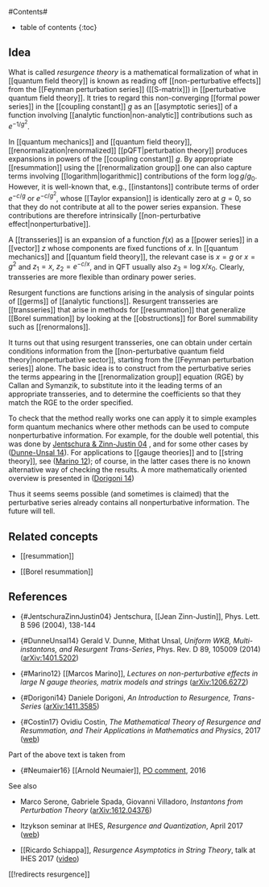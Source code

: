 
#Contents#
* table of contents
{:toc}

## Idea

What is called _resurgence theory_ is a mathematical formalization of what in [[quantum field theory]] is known as reading off [[non-perturbative effects]] from the [[Feynman perturbation series]] ([[S-matrix]]) in [[perturbative quantum field theory]]. It tries to regard this non-converging [[formal power series]] in the [[coupling constant]] $g$ as an [[asymptotic series]] of a function involving [[analytic function|non-analytic]] contributions such as $e^{-1/g^2}$.

In [[quantum mechanics]] and [[quantum field theory]], [[renormalization|renormalized]] [[pQFT|perturbation theory]] produces expansions in powers of the [[coupling constant]] $g$. By appropriate [[resummation]] using the [[renormalization group]] one can also capture terms involving [[logarithm|logarithmic]] contributions of the form $\log g/g_0$. However, it is well-known that, e.g., [[instantons]] contribute terms of order $e^{-c/g}$ or $e^{-c/g^2}$, whose [[Taylor expansion]] is identically zero at $g = 0$, so that they do not contribute at all to the power series expansion. These contributions are therefore intrinsically [[non-perturbative effect|nonperturbative]].

A [[transseries]] is an expansion of a function $f(x)$ as a [[power series]] in a [[vector]] $z$ whose components are fixed functions of $x$. In [[quantum mechanics]] and [[quantum field theory]], the relevant case is $x=g$ or $x=g^2$ and $z_1=x$, $z_2=e^{-c/x}$, and in QFT usually also $z_3=\log x/x_0$. Clearly, transseries are more flexible than ordinary power series.

Resurgent functions are functions arising in the analysis of singular points of [[germs]] of [[analytic functions]]. Resurgent transseries are [[transseries]] that arise in methods for [[resummation]] that generalize [[Borel summation]] by looking at the [[obstructions]] for Borel summability such as [[renormalons]].

It turns out that using resurgent transseries, one can obtain under certain conditions information from the [[non-perturbative quantum field theory|nonperturbative sector]], starting from the [[Feynman perturbation series]] alone. The basic idea is to construct from the perturbative series the terms appearing in the [[renormalization group]] equation (RGE) by Callan and Symanzik, to substitute into it the leading terms of an appropriate transseries, and to determine the coefficients so that they match the RGE to the order specified.

To check that the method really works one can apply it to simple examples form quantum mechanics where other methods can be used to compute nonperturbative information. For example, for the double well potential, this was done by [Jentschura & Zinn-Justin 04](#JentschuraZinnJustin04) , and for some other cases by ([Dunne-Unsal 14](#DunneUnsal14)). For applications to [[gauge theories]] and to [[string theory]], see ([Marino 12](#Marino12)); of course, in the latter cases there is no known alternative way of checking the results. A more mathematically oriented overview is presented in ([Dorigoni 14](#Dorigoni14))

Thus it seems seems possible (and sometimes is claimed) that the perturbative series already contains all nonperturbative information. The future will tell.

## Related concepts

* [[resummation]]

* [[Borel resummation]]

## References


* {#JentschuraZinnJustin04} Jentschura, [[Jean Zinn-Justin]], Phys. Lett. B 596 (2004), 138-144

* {#DunneUnsal14} Gerald V. Dunne, Mithat Unsal, _Uniform WKB, Multi-instantons, and Resurgent Trans-Series_, Phys. Rev. D 89, 105009 (2014) ([arXiv:1401.5202](https://arxiv.org/abs/1401.5202))

* {#Marino12} [[Marcos Marino]], _Lectures on non-perturbative effects in large N gauge theories, matrix models and strings_ ([arXiv:1206.6272](https://arxiv.org/abs/1206.6272))

* {#Dorigoni14} Daniele Dorigoni, _An Introduction to Resurgence, Trans-Series_ ([arXiv:1411.3585](https://arxiv.org/abs/1411.3585))

* {#Costin17} Ovidiu Costin, _The Mathematical Theory of Resurgence and Resummation, and Their Applications in Mathematics and Physics_, 2017 ([web](http://online.kitp.ucsb.edu/online/resurgent_c17/costin/))

Part of the above text is taken from

* {#Neumaier16} [[Arnold Neumaier]], [PO comment](https://physicsoverflow.org/36857/what-are-resurgent-transseries?show=36859#a36859), 2016

See also

* Marco Serone, Gabriele Spada, Giovanni Villadoro, _Instantons from Perturbation Theory_ ([arXiv:1612.04376](https://arxiv.org/abs/1612.04376))

* Itzykson seminar at IHES,  _Resurgence and Quantization_, April 2017 ([web](https://www.fondation-hadamard.fr/fr/lmh-mathematiques-et-physique/seminaire-itzykson))

* [[Ricardo Schiappa]], _Resurgence Asymptotics in String Theory_, talk at IHES 2017 ([video](https://www.youtube.com/watch?v=8tw4MaBwTEA))

[[!redirects resurgence]]
